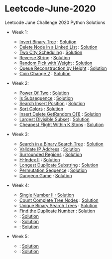 # Leetcode-June-2020
Leetcode June Challenge 2020 Python Solutions
- Week 1:
  - [Invert Binary Tree](https://leetcode.com/explore/challenge/card/june-leetcoding-challenge/539/week-1-june-1st-june-7th/3347/) : [Solution](Week_1/InvertBinaryTree.py)
  - [Delete Node in a Linked List](https://leetcode.com/explore/challenge/card/june-leetcoding-challenge/539/week-1-june-1st-june-7th/3348/) : [Solution](Week_1/DeleteNode.py)
  - [Two City Scheduling](https://leetcode.com/explore/challenge/card/june-leetcoding-challenge/539/week-1-june-1st-june-7th/3349/) : [Solution](Week_1/TwoCityScheduleCost.py)
  - [Reverse String](https://leetcode.com/explore/challenge/card/june-leetcoding-challenge/539/week-1-june-1st-june-7th/3350/) : [Solution](Week_1/ReverseString.py)
  - [Random Pick with Weight](https://leetcode.com/explore/challenge/card/june-leetcoding-challenge/539/week-1-june-1st-june-7th/3351/) : [Solution](Week_1/RandomPickWeight.py)
  - [Queue Reconstruction by Height](https://leetcode.com/explore/challenge/card/june-leetcoding-challenge/539/week-1-june-1st-june-7th/3352/) : [Solution](Week_1/ReconstructQueue.py)
  - [Coin Change 2](https://leetcode.com/explore/challenge/card/june-leetcoding-challenge/539/week-1-june-1st-june-7th/3353/) : [Solution](Week_1/CoinChange2.py)

- Week 2:
  - [Power Of Two](https://leetcode.com/explore/challenge/card/june-leetcoding-challenge/540/week-2-june-8th-june-14th/3354/) : [Solution](Week_2/PowerofTwo.py)
  - [Is Subsequence](https://leetcode.com/explore/challenge/card/june-leetcoding-challenge/540/week-2-june-8th-june-14th/3355/) : [Solution](Week_2/IsSubsequence.py)
  - [Search Insert Position](https://leetcode.com/explore/challenge/card/june-leetcoding-challenge/540/week-2-june-8th-june-14th/3356/) : [Solution](Week_2/searchInsertPosition.py)
  - [Sort Colors](https://leetcode.com/explore/challenge/card/june-leetcoding-challenge/540/week-2-june-8th-june-14th/3357/) : [Solution](Week_2/sortColors.py)
  - [Insert Delete GetRandom O(1)](https://leetcode.com/explore/challenge/card/june-leetcoding-challenge/540/week-2-june-8th-june-14th/3358/) : [Solution](Week_2/getRandom.py)
  - [Largest Divisible Subset](https://leetcode.com/explore/challenge/card/june-leetcoding-challenge/540/week-2-june-8th-june-14th/3359/) : [Solution](Week_2/LargestSubset.py)
  - [Cheapest Flight Within K Stops](https://leetcode.com/explore/challenge/card/june-leetcoding-challenge/540/week-2-june-8th-june-14th/3360/) : [Solution](Week_2/CheapestFlight.py)

- Week 3:
  - [Search in a Binary Search Tree](https://leetcode.com/explore/challenge/card/june-leetcoding-challenge/541/week-3-june-15th-june-21st/3361/) : [Solution](Week_3/searchBST.py)
  - [Validate IP Address](https://leetcode.com/explore/challenge/card/june-leetcoding-challenge/541/week-3-june-15th-june-21st/3362/) : [Solution](Week_3/validateIPAddress.py)
  - [Surrounded Regions](https://leetcode.com/explore/challenge/card/june-leetcoding-challenge/541/week-3-june-15th-june-21st/3363/) : [Solution](Week_3/surroundedRegions.py)
  - [H-Index II](https://leetcode.com/explore/challenge/card/june-leetcoding-challenge/541/week-3-june-15th-june-21st/3364/) : [Solution](Week_3/hindex.py)
  - [Longest Duplicate Substring](https://leetcode.com/explore/challenge/card/june-leetcoding-challenge/541/week-3-june-15th-june-21st/3365/) : [Solution](Week_3/longdupsubstr.py)
  - [Permutation Sequence](https://leetcode.com/explore/challenge/card/june-leetcoding-challenge/541/week-3-june-15th-june-21st/3366/) : [Solution](Week_3/permutationsequence.py)
  - [Dungeon Game](https://leetcode.com/explore/challenge/card/june-leetcoding-challenge/541/week-3-june-15th-june-21st/3367/) : [Solution](Week_3/dungeongame.py)

- Week 4:
  - [Single Number II](https://leetcode.com/explore/challenge/card/june-leetcoding-challenge/542/week-4-june-22nd-june-28th/3368/) : [Solution](Week_4/singlenumber2.py)
  - [Count Complete Tree Nodes](https://leetcode.com/explore/challenge/card/june-leetcoding-challenge/542/week-4-june-22nd-june-28th/3369/) : [Solution](Week_4/countNodes.py)
  - [Unique Binary Search Trees](https://leetcode.com/explore/challenge/card/june-leetcoding-challenge/542/week-4-june-22nd-june-28th/3370/) : [Solution](Week_4/UniqueBST.py)
  - [Find the Duplicate Number](https://leetcode.com/explore/challenge/card/june-leetcoding-challenge/542/week-4-june-22nd-june-28th/3371/) : [Solution](Week_4/duplicatenum.py)
  - []() : [Solution](Week_4/)
  - []() : [Solution](Week_4/)
  - []() : [Solution](Week_4/)

- Week 5:
  - []() : [Solution](Week_5/)
  - []() : [Solution](Week_5/)

